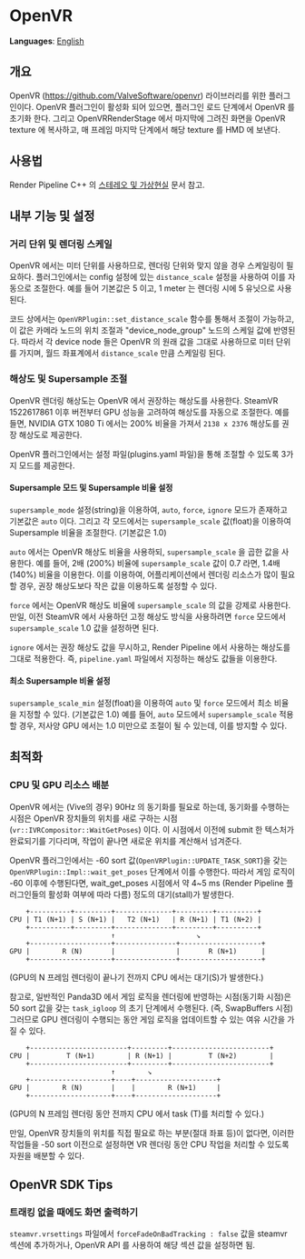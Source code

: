 # OpenVR
**Languages**: [English](../openvr.md)

## 개요
OpenVR (https://github.com/ValveSoftware/openvr) 라이브러리를 위한 플러그인이다. OpenVR 플러그인이 활성화 되어 있으면,
플러그인 로드 단계에서 OpenVR 를 초기화 한다. 그리고 OpenVRRenderStage 에서 마지막에 그려진 화면을 OpenVR texture 에 복사하고,
매 프레임 마지막 단계에서 해당 texture 를 HMD 에 보낸다.

## 사용법
Render Pipeline C++ 의 [스테레오 및 가상현실](https://github.com/bluekyu/render_pipeline_cpp/blob/master/docs/ko_kr/rendering/stereo-and-vr.md) 문서 참고.

## 내부 기능 및 설정
### 거리 단위 및 렌더링 스케일
OpenVR 에서는 미터 단위를 사용하므로, 렌더링 단위와 맞지 않을 경우 스케일링이 필요하다.
플러그인에서는 config 설정에 있는 `distance_scale` 설정을 사용하여 이를 자동으로 조절한다.
예를 들어 기본값은 5 이고, 1 meter 는 렌더링 시에 5 유닛으로 사용된다.

코드 상에서는 `OpenVRPlugin::set_distance_scale` 함수를 통해서 조절이 가능하고,
이 값은 카메라 노드의 위치 조절과 "device_node_group" 노드의 스케일 값에 반영된다.
따라서 각 device node 들은 OpenVR 의 원래 값을 그대로 사용하므로 미터 단위를 가지며, 월드 좌표계에서
`distance_scale` 만큼 스케일링 된다.

### 해상도 및 Supersample 조절
OpenVR 렌더링 해상도는 OpenVR 에서 권장하는 해상도를 사용한다.
SteamVR 1522617861 이후 버전부터 GPU 성능을 고려하여 해상도를 자동으로 조절한다.
예를 들면, NVIDIA GTX 1080 Ti 에서는 200% 비율을 가져서 `2138 x 2376` 해상도를 권장 해상도로 제공한다.

OpenVR 플러그인에서는 설정 파일(plugins.yaml 파일)을 통해 조절할 수 있도록 3가지 모드를 제공한다.

#### Supersample 모드 및 Supersample 비율 설정
`supersample_mode` 설정(string)을 이용하여, `auto`, `force`, `ignore` 모드가 존재하고 기본값은 `auto` 이다.
그리고 각 모드에서는 `supersample_scale` 값(float)을 이용하여 Supersample 비율을 조절한다. (기본값은 1.0)

`auto` 에서는 OpenVR 해상도 비율을 사용하되, `supersample_scale` 을 곱한 값을 사용한다.
예를 들어, 2배 (200%) 비율에 `supersample_scale` 값이 0.7 라면, 1.4배 (140%) 비율을 이용한다.
이를 이용하여, 어플리케이션에서 렌더링 리소스가 많이 필요할 경우, 권장 해상도보다 작은 값을 이용하도록 설정할 수 있다.

`force` 에서는 OpenVR 해상도 비율에 `supersample_scale` 의 값을 강제로 사용한다.
만일, 이전 SteamVR 에서 사용하던 고정 해상도 방식을 사용하려면 `force` 모드에서 `supersample_scale` 1.0 값을 설정하면 된다.

`ignore` 에서는 권장 해상도 값을 무시하고, Render Pipeline 에서 사용하는 해상도를 그대로 적용한다.
즉, `pipeline.yaml` 파일에서 지정하는 해상도 값들을 이용한다.

#### 최소 Supersample 비율 설정
`supersample_scale_min` 설정(float)을 이용하여 `auto` 및 `force` 모드에서 최소 비율을 지정할 수 있다. (기본값은 1.0)
예를 들어, `auto` 모드에서 `supersample_scale` 적용할 경우, 저사양 GPU 에서는 1.0 미만으로 조절이 될 수 있는데,
이를 방지할 수 있다.



## 최적화

### CPU 및 GPU 리소스 배분
OpenVR 에서는 (Vive의 경우) 90Hz 의 동기화를 필요로 하는데, 동기화를 수행하는 시점은 OpenVR 장치들의 위치를
새로 구하는 시점(`vr::IVRCompositor::WaitGetPoses`) 이다.
이 시점에서 이전에 submit 한 텍스처가 완료되기를 기다리며, 작업이 끝나면 새로운 위치를 계산해서 넘겨준다.

OpenVR 플러그인에서는 -60 sort 값(`OpenVRPlugin::UPDATE_TASK_SORT`)을 갖는
`OpenVRPlugin::Impl::wait_get_poses` 단계에서 이를 수행한다.
따라서 게임 로직이 -60 이후에 수행된다면, wait_get_poses 시점에서
약 4~5 ms (Render Pipeline 플러그인들의 활성화 여부에 따라 다름) 정도의 대기(stall)가 발생한다.

```
    +----------+---------+--------------+---------+----------+
CPU | T1 (N+1) | S (N+1) |   T2 (N+1)   | R (N+1) | T1 (N+2) |
    +----------+---------+--------------+---------+----------+
                         ↑                    ↘
    +--------------------+---------------+--------------------+
GPU |        R (N)       |               |       R (N+1)      |
    +--------------------+---------------+--------------------+
```
(GPU의 N 프레임 렌더링이 끝나기 전까지 CPU 에서는 대기(S)가 발생한다.)

참고로, 일반적인 Panda3D 에서 게임 로직을 렌더링에 반영하는 시점(동기화 시점)은 50 sort 값을 갖는 `task_igloop` 의
초기 단계에서 수행된다. (즉, SwapBuffers 시점)
그러므로 GPU 렌더링이 수행되는 동안 게임 로직을 업데이트할 수 있는 여유 시간을 가질 수 있다.

```
    +------------------------+---------+------------------------+
CPU |         T (N+1)        | R (N+1) |         T (N+2)        |
    +------------------------+---------+------------------------+
                         ↑        ↘
    +--------------------+----+--------------------+
GPU |        R (N)       |    |        R (N+1)     |
    +--------------------+----+--------------------+
```
(GPU의 N 프레임 렌더링 동안 전까지 CPU 에서 task (T)를 처리할 수 있다.)

만일, OpenVR 장치들의 위치를 직접 필요로 하는 부분(절대 좌표 등)이 없다면, 이러한 작업들을 -50 sort 이전으로
설정하면 VR 렌더링 동안 CPU 작업을 처리할 수 있도록 자원을 배분할 수 있다.



## OpenVR SDK Tips
### 트래킹 없을 때에도 화면 출력하기
`steamvr.vrsettings` 파일에서 `forceFadeOnBadTracking : false` 값을  steamvr 섹션에 추가하거나,
OpenVR API 를 사용하여 해댱 섹션 값을 설정하면 됨.
